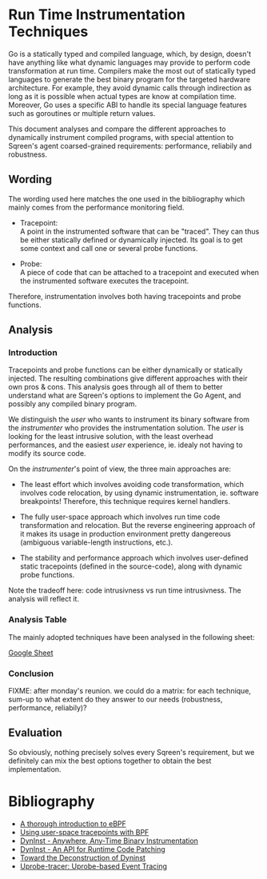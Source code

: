 # Run Time Instrumentation Techniques

Go is a statically typed and compiled language, which, by design, doesn't have
anything like what dynamic languages may provide to perform code transformation
at run time. Compilers make the most out of statically typed languages to
generate the best binary program for the targeted hardware architecture. For
example, they avoid dynamic calls through indirection as long as it is possible
when actual types are know at compilation time. Moreover, Go uses a specific ABI
to handle its special language features such as goroutines or multiple return
values.

This document analyses and compare the different approaches to dynamically
instrument compiled programs, with special attention to Sqreen's agent
coarsed-grained requirements: performance, reliabily and robustness.

## Wording

The wording used here matches the one used in the bibliography which mainly
comes from the performance monitoring field.

- Tracepoint:  
  A point in the instrumented software that can be "traced". They can thus be
  either statically defined or dynamically injected. Its goal is to get some
  context and call one or several probe functions.
  
- Probe:  
  A piece of code that can be attached to a tracepoint and executed when the
  instrumented software executes the tracepoint.

Therefore, instrumentation involves both having tracepoints and probe functions.

## Analysis

### Introduction

Tracepoints and probe functions can be either dynamically or statically
injected. The resulting combinations give different approaches with their own
pros & cons. This analysis goes through all of them to better understand what
are Sqreen's options to implement the Go Agent, and possibly any compiled binary
program.

We distinguish the *user* who wants to instrument its binary software from the
*instrumenter* who provides the instrumentation solution. The *user* is looking
for the least intrusive solution, with the least overhead performances, and the
easiest *user* experience, ie. idealy not having to modify its source code.

On the *instrumenter*'s point of view, the three main approaches are:

- The least effort which involves avoiding code transformation, which involves
  code relocation, by using dynamic instrumentation, ie. software breakpoints!
  Therefore, this technique requires kernel handlers.
  
- The fully user-space approach which involves run time code transformation and
  relocation. But the reverse engineering approach of it makes its usage in
  production environment pretty dangereous (ambiguous variable-length
  instructions, etc.).

- The stability and performance approach which involves user-defined static
  tracepoints (defined in the source-code), along with dynamic probe functions.

Note the tradeoff here: code intrusivness vs run time intrusivness. The analysis
will reflect it.

### Analysis Table

The mainly adopted techniques have been analysed in the following sheet:

[Google Sheet][eval]

### Conclusion

FIXME: after monday's reunion. we could do a matrix: for each technique, sum-up
to what extent do they answer to our needs (robustness, performance, reliabily)?

## Evaluation

So obviously, nothing precisely solves every Sqreen's requirement, but we
definitely can mix the best options together to obtain the best implementation.

# Bibliography

- [A thorough introduction to eBPF][ebpf-intro]
- [Using user-space tracepoints with BPF][lwn-usdt]
- [DynInst - Anywhere, Any-Time Binary Instrumentation][dyninst-abstract]
- [DynInst - An API for Runtime Code Patching][dyninst-api]
- [Toward the Deconstruction of Dyninst][dyninst-deconstruction]
- [Uprobe-tracer: Uprobe-based Event Tracing][uprobe]

[dyninst-abstract]: http://ftp.cs.wisc.edu/paradyn/papers/Bernat11AWAT.pdf
[ebpf-intro]: https://lwn.net/Articles/740157/
[lwn-usdt]: https://lwn.net/Articles/753601/
[eval]: https://docs.google.com/spreadsheets/d/1J59JA7LlZ0y_MP1rmTb0q2h24cauKzHvX1gkOubyy9U
[dyninst-api]: http://www.cs.umd.edu/~hollings/papers/apijournal.pdf
[dyninst-deconstruction]: http://ftp.cs.wisc.edu/paradyn/papers/Ravipati07SymtabAPI.pdf
[uprobe]: https://www.kernel.org/doc/Documentation/trace/uprobetracer.txt
